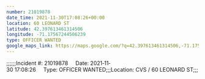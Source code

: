 ```yaml
---
number: 21019878
date_time: 2021-11-30T17:08:26+00:00
location: 60 LEONARD ST
latitude: 42.397613461314506
longitude: -71.17567244506239
type: OFFICER WANTED
google_maps_link: https://maps.google.com/?q=42.397613461314506,-71.17567244506239
---
```


;;;;;;Incident #: 21019878     Date: 2021‐11‐30 17:08:26     Type: OFFICER WANTED;;;Location: CVS / 60 LEONARD ST;;;
